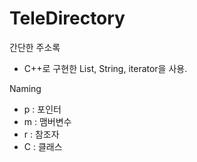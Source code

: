 # TeleDirectory
간단한 주소록
- C++로 구현한 List, String, iterator을 사용.


Naming
- p : 포인터
- m : 맴버변수
- r : 참조자
- C : 클래스
